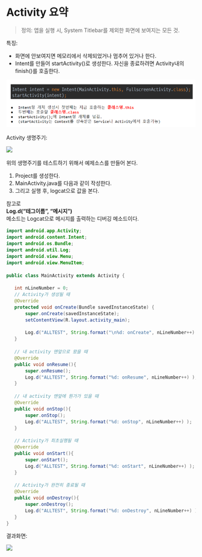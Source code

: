 # Activity 요약

> 정의: 앱을 실행 시, System Titlebar를 제외한 화면에 보여지는 모든 것.

특징:
- 화면에 안보여지면 메모리에서 삭제되었거나 멈추어 있거나 한다.
- Intent를 만들어 startActivity()로 생성한다. 자신을 종료하려면 Activity내의 finish()를 호출한다.  

![](/images_2/activity1.png)


Activity 생명주기:

![](/https://developer.android.com/guide/components/images/activity_lifecycle.png)


위의 생명주기를 테스트하기 위해서 예제소스를 만들어 본다.
1. Project를 생성한다.
2. MainActivity.java를 다음과 같이 작성한다.
3. 그리고 실행 후, logcat으로 값을 본다.

참고로  
**Log.d(“테그이름”, “메시지”)**  
메소드는 Logcat으로 메시지를 출력하는 디버깅 메소드이다.

~~~java
import android.app.Activity;
import android.content.Intent;
import android.os.Bundle;
import android.util.Log;
import android.view.Menu;
import android.view.MenuItem;

public class MainActivity extends Activity {

   int nLineNumber = 0;
   // Activity가 생성될 때
   @Override
   protected void onCreate(Bundle savedInstanceState) {
       super.onCreate(savedInstanceState);
       setContentView(R.layout.activity_main);

       Log.d("ALLTEST", String.format("\n%d: onCreate", nLineNumber++) );
   }

   // 내 activity 맨앞으로 왔을 때
   @Override
   public void onResume(){
       super.onResume();
       Log.d("ALLTEST", String.format("%d: onResume", nLineNumber++) );
   }

   // 내 activity 맨앞에 뭔가가 있을 때
   @Override
   public void onStop(){
       super.onStop();
       Log.d("ALLTEST", String.format("%d: onStop", nLineNumber++) );
   }

   // Activity가 최초실행될 때
   @Override
   public void onStart(){
       super.onStart();
       Log.d("ALLTEST", String.format("%d: onStart", nLineNumber++) );
   }

   // Activity가 완전히 종료될 때
   @Override
   public void onDestroy(){
       super.onDestroy();
       Log.d("ALLTEST", String.format("%d: onDestroy", nLineNumber++) );
   }
}

~~~

결과화면:

![](/https://developer.android.com/guide/components/images/activity_lifecycle.png)
